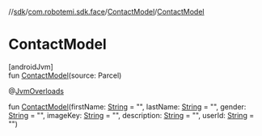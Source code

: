 //[sdk](../../../index.md)/[com.robotemi.sdk.face](../index.md)/[ContactModel](index.md)/[ContactModel](-contact-model.md)

# ContactModel

[androidJvm]\
fun [ContactModel](-contact-model.md)(source: Parcel)

@[JvmOverloads](https://kotlinlang.org/api/latest/jvm/stdlib/kotlin.jvm/-jvm-overloads/index.html)

fun [ContactModel](-contact-model.md)(firstName: [String](https://kotlinlang.org/api/latest/jvm/stdlib/kotlin/-string/index.html) = &quot;&quot;, lastName: [String](https://kotlinlang.org/api/latest/jvm/stdlib/kotlin/-string/index.html) = &quot;&quot;, gender: [String](https://kotlinlang.org/api/latest/jvm/stdlib/kotlin/-string/index.html) = &quot;&quot;, imageKey: [String](https://kotlinlang.org/api/latest/jvm/stdlib/kotlin/-string/index.html) = &quot;&quot;, description: [String](https://kotlinlang.org/api/latest/jvm/stdlib/kotlin/-string/index.html) = &quot;&quot;, userId: [String](https://kotlinlang.org/api/latest/jvm/stdlib/kotlin/-string/index.html) = &quot;&quot;)
